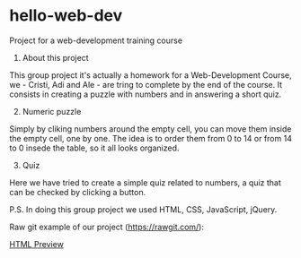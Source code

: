# hello-web-dev
Project for a web-development training course

1. About this project

This group project it's actually a homework for a Web-Development Course, we - Cristi, Adi and Ale - are tring to complete by the end of the course. It consists in creating a puzzle with numbers and in answering a short quiz.

2. Numeric puzzle

Simply by cliking numbers around the empty cell, you can move them inside the empty cell, one by one. The idea is to order them from 0 to 14 or from 14 to 0 insede the table, so it all looks organized.

3. Quiz

Here we have tried to create a simple quiz related to numbers, a quiz that can be checked by clicking a button.

P.S. In doing this group project we used HTML, CSS, JavaScript, jQuery.

Raw git example of our project (https://rawgit.com/):

<a href="https://rawgit.com/alebichir/hello-web-dev/master/index.html">HTML Preview</a>

